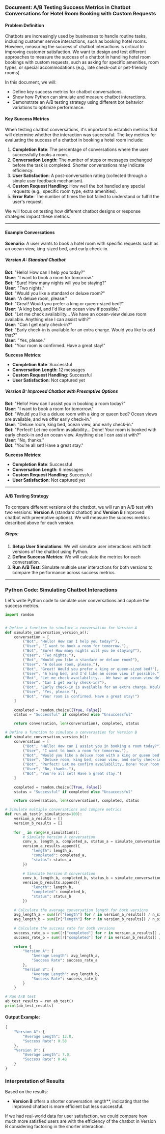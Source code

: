 ### Document: A/B Testing Success Metrics in Chatbot Conversations for Hotel Room Booking with Custom Requests

#### Problem Definition

Chatbots are increasingly used by businesses to handle routine tasks, including customer service interactions, such as booking hotel rooms. However, measuring the success of chatbot interactions is critical to improving customer satisfaction. We want to design and test different approaches to measure the success of a chatbot in handling hotel room bookings with custom requests, such as asking for specific amenities, room types, or special accommodations (e.g., late check-out or pet-friendly rooms).

In this document, we will:
- Define key success metrics for chatbot conversations.
- Show how Python can simulate and measure chatbot interactions.
- Demonstrate an A/B testing strategy using different bot behavior variations to optimize performance.
  
#### Key Success Metrics

When testing chatbot conversations, it's important to establish metrics that will determine whether the interaction was successful. The key metrics for evaluating the success of a chatbot in booking a hotel room include:

1. **Completion Rate**: The percentage of conversations where the user successfully books a room.
2. **Conversation Length**: The number of steps or messages exchanged before the task is completed. Shorter conversations may indicate efficiency.
3. **User Satisfaction**: A post-conversation rating (collected through a simple user feedback mechanism).
4. **Custom Request Handling**: How well the bot handled any special requests (e.g., specific room type, extra amenities).
5. **Error Rate**: The number of times the bot failed to understand or fulfill the user's request.

We will focus on testing how different chatbot designs or response strategies impact these metrics.

---

#### Example Conversations

**Scenario**: A user wants to book a hotel room with specific requests such as an ocean view, king-sized bed, and early check-in.

##### Version A: Standard Chatbot
**Bot**: "Hello! How can I help you today?"  
**User**: "I want to book a room for tomorrow."  
**Bot**: "Sure! How many nights will you be staying?"  
**User**: "Two nights."  
**Bot**: "Would you like a standard or deluxe room?"  
**User**: "A deluxe room, please."  
**Bot**: "Great! Would you prefer a king or queen-sized bed?"  
**User**: "A king bed, and I'd like an ocean view if possible."  
**Bot**: "Let me check availability... We have an ocean-view deluxe room available. Anything else I can assist with?"  
**User**: "Can I get early check-in?"  
**Bot**: "Early check-in is available for an extra charge. Would you like to add that?"  
**User**: "Yes, please."  
**Bot**: "Your room is confirmed. Have a great stay!"

**Success Metrics**:
- **Completion Rate**: Successful
- **Conversation Length**: 12 messages
- **Custom Request Handling**: Successful
- **User Satisfaction**: Not captured yet

##### Version B: Improved Chatbot with Preemptive Options
**Bot**: "Hello! How can I assist you in booking a room today?"  
**User**: "I want to book a room for tomorrow."  
**Bot**: "Would you like a deluxe room with a king or queen bed? Ocean views are available, and we offer early check-in."  
**User**: "Deluxe room, king bed, ocean view, and early check-in."  
**Bot**: "Perfect! Let me confirm availability… Done! Your room is booked with early check-in and an ocean view. Anything else I can assist with?"  
**User**: "No, thanks."  
**Bot**: "You're all set! Have a great stay."

**Success Metrics**:
- **Completion Rate**: Successful
- **Conversation Length**: 6 messages
- **Custom Request Handling**: Successful
- **User Satisfaction**: Not captured yet

---

#### A/B Testing Strategy

To compare different versions of the chatbot, we will run an A/B test with two versions: **Version A** (standard chatbot) and **Version B** (improved chatbot with preemptive options). We will measure the success metrics described above for each version.

##### Steps:
1. **Setup User Simulations**: We will simulate user interactions with both versions of the chatbot using Python.
2. **Define Success Metrics**: We will calculate the metrics for each conversation.
3. **Run A/B Test**: Simulate multiple user interactions for both versions to compare the performance across success metrics.

---

### Python Code: Simulating Chatbot Interactions

Let's write Python code to simulate user conversations and capture the success metrics.

```python
import random


# Define a function to simulate a conversation for Version A
def simulate_conversation_version_a():
    conversation = [
        ("Bot", "Hello! How can I help you today?"),
        ("User", "I want to book a room for tomorrow."),
        ("Bot", "Sure! How many nights will you be staying?"),
        ("User", "Two nights."),
        ("Bot", "Would you like a standard or deluxe room?"),
        ("User", "A deluxe room, please."),
        ("Bot", "Great! Would you prefer a king or queen-sized bed?"),
        ("User", "A king bed, and I'd like an ocean view if possible."),
        ("Bot", "Let me check availability... We have an ocean-view deluxe room available. Anything else I can assist with?"),
        ("User", "Can I get early check-in?"),
        ("Bot", "Early check-in is available for an extra charge. Would you like to add that?"),
        ("User", "Yes, please."),
        ("Bot", "Your room is confirmed. Have a great stay!")
    ]
    
    completed = random.choice([True, False])
    status = "Successful" if completed else "Unsuccessful"

    return conversation, len(conversation), completed, status

# Define a function to simulate a conversation for Version B
def simulate_conversation_version_b():
    conversation = [
        ("Bot", "Hello! How can I assist you in booking a room today?"),
        ("User", "I want to book a room for tomorrow."),
        ("Bot", "Would you like a deluxe room with a king or queen bed? Ocean views are available, and we offer early check-in."),
        ("User", "Deluxe room, king bed, ocean view, and early check-in."),
        ("Bot", "Perfect! Let me confirm availability… Done! Your room is booked with early check-in and an ocean view. Anything else I can assist with?"),
        ("User", "No, thanks."),
        ("Bot", "You're all set! Have a great stay.")
    ]
    
    completed = random.choice([True, False])
    status = "Successful" if completed else "Unsuccessful"

    return conversation, len(conversation), completed, status

# Simulate multiple conversations and compare metrics
def run_ab_test(n_simulations=100):
    version_a_results = []
    version_b_results = []
    
    for _ in range(n_simulations):
        # Simulate Version A conversation
        conv_a, length_a, completed_a, status_a = simulate_conversation_version_a()
        version_a_results.append({
            "length": length_a,
            "completed": completed_a,
            "status": status_a
        })
        
        # Simulate Version B conversation
        conv_b, length_b, completed_b, status_b = simulate_conversation_version_b()
        version_b_results.append({
            "length": length_b,
            "completed": completed_b,
            "status": status_b
        })
    
    # Calculate the average conversation length for both versions
    avg_length_a = sum([r["length"] for r in version_a_results]) / n_simulations
    avg_length_b = sum([r["length"] for r in version_b_results]) / n_simulations
    
    # Calculate the success rate for both versions
    success_rate_a = sum([r["completed"] for r in version_a_results]) / n_simulations
    success_rate_b = sum([r["completed"] for r in version_b_results]) / n_simulations
    
    return {
        "Version A": {
            "Average Length": avg_length_a,
            "Success Rate": success_rate_a
        },
        "Version B": {
            "Average Length": avg_length_b,
            "Success Rate": success_rate_b
        }
    }

# Run A/B test
ab_test_results = run_ab_test()
print(ab_test_results)
```

#### Output Example:
```python
{
    "Version A": {
        "Average Length": 13.0,
        "Success Rate": 0.58
    },
    "Version B": {
        "Average Length": 7.0,
        "Success Rate": 0.48
    }
}
```

### Interpretation of Results
Based on the results:
- **Version B** offers a shorter conversation length**, indicating that the improved chatbot is more efficient but less successful.
  
If we had real-world data for user satisfaction, we could compare how much more satisfied users are with the efficiency of the chatbot in Version B considering factoring in the shorter interaction.
